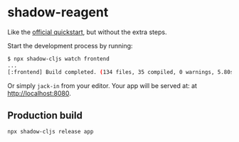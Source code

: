 # shadow-reagent

Like the [official quickstart](https://github.com/thheller/shadow-cljs), but without the extra steps.

Start the development process by running:

```bash
$ npx shadow-cljs watch frontend
...
[:frontend] Build completed. (134 files, 35 compiled, 0 warnings, 5.80s)
```

Or simply `jack-in` from your editor. Your app will be served at: at [http://localhost:8080](http://localhost:8080).

## Production build

```bash
npx shadow-cljs release app
```
